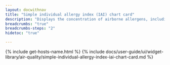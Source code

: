 ```yaml
---
layout: docwithnav
title: "Simple individual allergy index (IAI) chart card"
description: "Displays the concentration of airborne allergens, including pollen and mold spores, which can trigger allergic reactions in sensitive individuals as a simplified chart. Optionally may display the corresponding latest concentration of allergens value."
breadcrumbs: "true"
breadcrumbs-steps: "2"
hidetoc: "true"

---
```

{% include get-hosts-name.html %}
{% include docs/user-guide/ui/widget-library/air-quality/simple-individual-allergy-index-iai-chart-card.md %}
